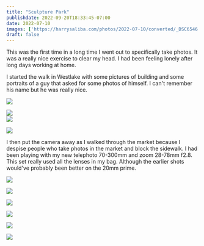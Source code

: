 ```yaml
---
title: "Sculpture Park"
publishdate: 2022-09-20T18:33:45-07:00
date: 2022-07-10
images: ['https://harrysaliba.com/photos/2022-07-10/converted/_DSC6546.jpg']
draft: false
---
```


This was the first time in a long time I went out to specifically take photos.  It was a really nice exercise to clear my head.  I had been feeling lonely after long days working at home.

I started the walk in Westlake with some pictures of building and some portraits of a guy that asked for some photos of himself.  I can't remember his name but he was really nice.

![](https://harrysaliba.com/photos/2022-07-10/converted/_DSC6499.jpg)

![](https://harrysaliba.com/photos/2022-07-10/converted/_DSC6500.jpg)
\
![](https://harrysaliba.com/photos/2022-07-10/converted/_DSC6503.jpg)

![](https://harrysaliba.com/photos/2022-07-10/converted/_DSC6515.jpg)

I then put the camera away as I walked through the market because I despise people who take photos in the market and block the sidewalk.  I had been playing with my new telephoto 70-300mm and zoom 28-78mm f2.8.  This set really used all the lenses in my bag.  Although the earlier shots would've probably been better on the 20mm prime.

![](https://harrysaliba.com/photos/2022-07-10/converted/_DSC6517.jpg)

![](https://harrysaliba.com/photos/2022-07-10/converted/_DSC6518.jpg)

![](https://harrysaliba.com/photos/2022-07-10/converted/_DSC6522.jpg)

![](https://harrysaliba.com/photos/2022-07-10/converted/_DSC6537.jpg)

![](https://harrysaliba.com/photos/2022-07-10/converted/_DSC6546.jpg)

![](https://harrysaliba.com/photos/2022-07-10/converted/_DSC6553.jpg)